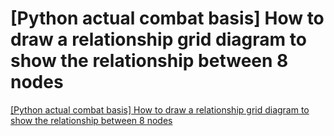 # [Python actual combat basis] How to draw a relationship grid diagram to show the relationship between 8 nodes
[[Python actual combat basis] How to draw a relationship grid diagram to show the relationship between 8 nodes](https://aiwithcloud.com/2022/09/16/python_actual_combat_basis_how_to_draw_a_relationship_grid_diagram_to_show_the_relationship_between_8_nodes/)